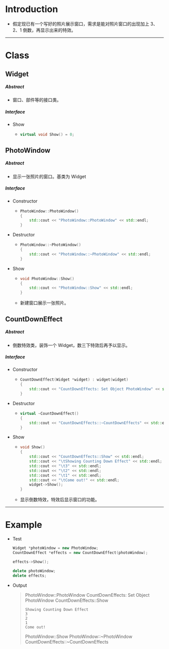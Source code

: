 # Introduction

-   假定现已有一个写好的照片展示窗口，需求是能对照片窗口的出现加上 3、2、1 倒数，再显示出来的特效。

---

# Class

## Widget

##### Abstract

-   窗口、部件等的接口类。

##### Interface

-   Show

    *   ```c++
        virtual void Show() = 0;
        ```
## PhotoWindow

##### Abstract

-   显示一张照片的窗口。基类为 Widget

##### Interface

-   Constructor

    -   ```c++
        PhotoWindow::PhotoWindow()
        {
        	std::cout << "PhotoWindow::PhotoWindow" << std::endl;
        }
        ```



-   Destructor

    -   ```c++
        PhotoWindow::~PhotoWindow()
        {
        	std::cout << "PhotoWindow::~PhotoWindow" << std::endl;
        }
        ```

- Show

    -   ```c++
        void PhotoWindow::Show()
        {
        	std::cout << "PhotoWindow::Show" << std::endl;
        }
        ```

    - 新建窗口展示一张照片。


## CountDownEffect

##### Abstract

*   倒数特效类，装饰一个 Widget，数三下特效后再予以显示。

##### Interface

-   Constructor

    -   ```c++
        CountDownEffect(Widget *widget) : widget(widget)
        {
        	std::cout << "CountDownEffects: Set Object PhotoWindow" << std::endl;
        }
        ```


-   Destructor

    -   ```c++
        virtual ~CountDownEffect()
        {
        	std::cout << "CountDownEffects::~CountDownEffects" << std::endl;
        }
        ```

- Show

    -   ```c++
        void Show()
        {
            std::cout << "CountDownEffects::Show" << std::endl;
            std::cout << "\tShowing Counting Down Effect" << std::endl;
            std::cout << "\t3" << std::endl;
            std::cout << "\t2" << std::endl;
            std::cout << "\t1" << std::endl;
            std::cout << "\tCome out!" << std::endl;
            widget->Show();
        }
        ```

    - 显示倒数特效，特效后显示窗口的功能。

---

# Example

*   Test

    ```c++
    Widget *photoWindow = new PhotoWindow;
    CountDownEffect *effects = new CountDownEffect(photoWindow);

    effects->Show();

    delete photoWindow;
    delete effects;
    ```


- Output

  >   PhotoWindow::PhotoWindow
  >   CountDownEffects: Set Object PhotoWindow
  >   CountDownEffects::Show
  >
  >   	Showing Counting Down Effect
  >   	3
  >   	2
  >   	1
  >   	Come out!
  >   PhotoWindow::Show
  >   PhotoWindow::~PhotoWindow
  >   CountDownEffects::~CountDownEffects